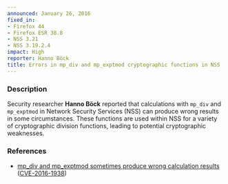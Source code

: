 ```yaml
---
announced: January 26, 2016
fixed_in:
- Firefox 44
- Firefox ESR 38.8
- NSS 3.21
- NSS 3.19.2.4
impact: High
reporter: Hanno Böck
title: Errors in mp_div and mp_exptmod cryptographic functions in NSS 
---
```


<h3>Description</h3>

<p>Security researcher <strong>Hanno Böck</strong> reported that calculations with
<code>mp_div</code> and <code>mp_exptmod</code> in Network Security Services (NSS) can
produce wrong results in some circumstances. These functions are used within NSS for a
variety of cryptographic division functions, leading to potential cryptographic
weaknesses.
</p>

<h3>References</h3>

<ul>
  <li><a href="https://bugzilla.mozilla.org/show_bug.cgi?id=1190248">
       mp_div and mp_exptmod sometimes produce wrong calculation results</a>
(<a href="http://cve.mitre.org/cgi-bin/cvename.cgi?name=CVE-2016-1938"
class="ex-ref">CVE-2016-1938</a>)</li>
</ul>

